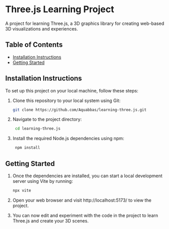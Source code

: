 # Three.js Learning Project

A project for learning Three.js, a 3D graphics library for creating web-based 3D visualizations and experiences.

## Table of Contents

- [Installation Instructions](#installation-instructions)
- [Getting Started](#getting-started)

## Installation Instructions

To set up this project on your local machine, follow these steps:

1. Clone this repository to your local system using Git:
   ```bash
   git clone https://github.com/Aquabbas/learning-three.js.git

2. Navigate to the project directory:
   ```bash
    cd learning-three.js

3. Install the required Node.js dependencies using npm:
   ```bash
    npm install


## Getting Started

1. Once the dependencies are installed, you can start a local development server using Vite by running:
    ```bash
    npx vite

2. Open your web browser and visit http://localhost:5173/ to view the project.

3. You can now edit and experiment with the code in the project to learn Three.js and create your 3D scenes.